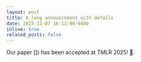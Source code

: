 ```yaml
---
layout: post
title: A long announcement with details
date: 2015-11-07 16:11:00-0400
inline: true
related_posts: false
---
```

Our paper []) has been accepted at TMLR 2025! 🥳.

